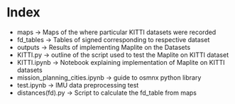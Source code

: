 # Index

- maps -> Maps of the where particular KITTI datasets were recorded
- fd_tables -> Tables of signed corresponding to respective dataset
- outputs -> Results of implementing Maplite on the Datasets
- KITTI.py -> outline of the script used to test the Maplite on KITTI dataset
- KITTI.ipynb -> Notebook explaining implementation of Maplite on KITTI datasets
- mission_planning_cities.ipynb -> guide to osmnx python library
- test.ipynb -> IMU data preprocessing test
- distances(fd).py -> Script to calculate the fd_table from maps
